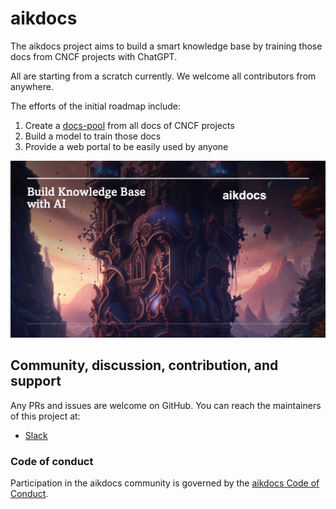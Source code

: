 # aikdocs

The aikdocs project aims to build a smart knowledge base by training those docs from CNCF projects with ChatGPT.

All are starting from a scratch currently. We welcome all contributors from anywhere.

The efforts of the initial roadmap include:

1. Create a [docs-pool](./pool/README.md) from all docs of CNCF projects
1. Build a model to train those docs
1. Provide a web portal to be easily used by anyone

![cover](./images/aikdocs1.jpg)

## Community, discussion, contribution, and support

Any PRs and issues are welcome on GitHub. You can reach the maintainers of this project at:

- [Slack](https://app.slack.com/huddle/T08PSQ7BQ/C05H1HQJGEB)

### Code of conduct

Participation in the aikdocs community is governed by the [aikdocs Code of Conduct](code-of-conduct.md).

